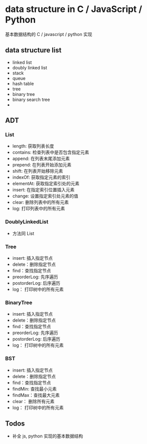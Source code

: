 # data structure in C / JavaScript / Python

基本数据结构的 C / javascript / python 实现

## data structure list
- linked list
- doubly linked list
- stack
- queue
- hash table
- tree
- binary tree
- binary search tree
- 

## ADT
### List
- length: 获取列表长度
- contains: 检查列表中是否包含指定元素
- append: 在列表末尾添加元素
- prepend: 在列表开始添加元素
- shift: 在列表开始移除元素
- indexOf: 获取指定元素的索引
- elementAt: 获取指定索引处的元素
- insert: 在指定索引位置插入元素
- change: 设置指定索引处元素的值
- clear: 删除列表中的所有元素
- log: 打印列表中的所有元素


### DoublyLinkedList
- 方法同 List


### Tree
- insert: 插入指定节点
- delete：删除指定节点
- find：查找指定节点
- preorderLog: 先序遍历
- postorderLog: 后序遍历
- log： 打印树中的所有元素

### BinaryTree
- insert: 插入指定节点
- delete：删除指定节点
- find：查找指定节点
- preorderLog: 先序遍历
- postorderLog: 后序遍历
- log： 打印树中的所有元素

### BST
- insert: 插入指定节点
- delete：删除指定节点
- find：查找指定节点
- findMin: 查找最小元素
- findMax：查找最大元素
- clear： 删除所有元素
- log： 打印树中的所有元素


## Todos
- 补全 js, python 实现的基本数据结构